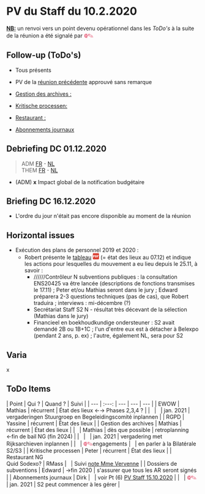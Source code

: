 <link rel="stylesheet" href="https://newdevprojects.github.io/S2/S2.css">
<link rel="stylesheet" href="S2.css">

# PV du Staff du 10.2.2020

<u><b>NB:</b></u> un renvoi vers un point devenu opérationnel dans les *ToDo's* à la suite de la réunion a été signalé par <font color="crimson" size="3px">&#10179;&#9998;</font>

## Follow-up (ToDo's)

* Tous présents
* PV de la [réunion précédente](https://newdevprojects.github.io/S2/Staff_20201126/20201125_Staff_PV.html) approuvé sans remarque

* <u>Gestion des archives :</u>
* <u>Kritische processen:</u>
* <u>Restaurant :</u>
* <u>Abonnements journaux</u>

## Debriefing DC 01.12.2020

> ADM [FR](https://newdevprojects.github.io/S2/Staff/20201201_Adm_FR.pdf) - [NL](https://newdevprojects.github.io/S2/Staff/20201201_Adm_NL.pdf)<br>THEM [FR](https://newdevprojects.github.io/S2/Staff/20201201_Them_FR.pdf) - [NL](https://newdevprojects.github.io/S2/Staff/20201201_Them_NL.pdf)

* (ADM) <b>x</b> Impact global de la notification budgétaire

## Briefing DC 16.12.2020

* L'ordre du jour n'était pas encore disponible au moment de la réunion


## Horizontal issues

* Exécution des plans de personnel 2019 et 2020 :
    * Robert présente le [tableau](https://newdevprojects.github.io/S2/Staff_20201210/TablePlansPersonnel_20201207.pdf) ![](pdf.png) (= état des lieux au 07.12) et indique les actions pour lesquelles du mouvement a eu lieu depuis le 25.11, à savoir :
        * //////Contrôleur N subventions publiques : la consultation ENS20425 va être lancée (descriptions de fonctions transmises le 17.11) ; Peter et/ou Mathias seront dans le jury ; Edward préparera 2-3 questions techniques (pas de cas), que Robert traduira ; interviews : mi-décembre (?)
        * Secrétariat Staff S2 N - résultat très décevant de la sélection (Mathias dans le jury)
        * Financieel en boekhoudkundige ondersteuner : S2 avait demandé 2B ou 1B+1C ; l'un d'entre eux est à détacher à Belexpo (pendant 2 ans, p. ex) ; l'autre, également NL, sera pour S2 

## Varia

x

## ToDo Items

| Point | Qui ? | Quand ? | Suivi |
| --- | :---: | --- | --- | --- |
| EWOW | Mathias | récurrent | &Eacute;tat des lieux &#8592;&#8594; Phases 2,3,4 ? |
| &nbsp; | &nbsp; | jan. 2021 | vergaderingen Stuurgroep en Begeleidingscomité inplannen |
| RGPD | Yassine | récurrent | &Eacute;tat des lieux |
| Gestion des archives | Mathias | récurrent | &Eacute;tat des lieux |
| &nbsp; | Mathias | dès que possible | retroplanning &#8592;fin de bail NG (fin 2024) |
| &nbsp; | &nbsp; | jan. 2021 | vergadering met Rijksarchieven inplannen |
| &nbsp; | <font color="crimson" size="3px">&#10179;&#9998;</font>engagements | &nbsp; | en parler à la Bilatérale S2/S3 |
| Kritische processen | Peter | récurrent | &Eacute;tat des lieux |
| Restaurant NG<br>Quid Sodexo? | RMass | &nbsp; | Suivi [note Mme Vervenne](https://newdevprojects.github.io/S2/Staff_20201110/20201106_Keuken_Covid.pdf) |
| Dossiers de subventions | Edward | &#8594;fin 2020 | s'assurer que tous les AR seront signés |
| Abonnements journaux | Dirk | &nbsp; | voir Pt (6) [PV Staff 15.10.2020](https://newdevprojects.github.io/S2/Staff_20201015/20201015_Staff_PV.html#6-varia) |
| &nbsp; | <font color="crimson" size="3px">&#10179;&#9998;</font> | jan. 2021 | S2 peut commencer à les gérer |

